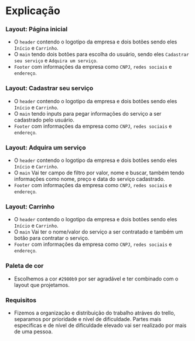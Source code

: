 # Explicação

### **Layout:** Página inicial
- O `header` contendo o logotipo da empresa e dois botões sendo eles `Início` e `Carrinho`.
- O `main` tendo dois botões para escolha do usuário, sendo eles `Cadastrar seu serviço` e `Adquira um serviço`.
- `Footer` com informações da empresa como `CNPJ`, `redes sociais` e `endereço`.

### **Layout:** Cadastrar seu serviço
- O `header` contendo o logotipo da empresa e dois botões sendo eles `Início` e `Carrinho`.
- O `main` tendo inputs para pegar informações do serviço a ser cadastrado pelo usuário.
- `Footer` com informações da empresa como `CNPJ`, `redes sociais` e `endereço`.

### **Layout:** Adquira um serviço
- O `header` contendo o logotipo da empresa e dois botões sendo eles `Início` e `Carrinho`.
- O `main` Vai ter campo de filtro por valor, nome e buscar, também tendo informações como nome, preço e data do serviço cadastrado.
- `Footer` com informações da empresa como `CNPJ`, `redes sociais` e `endereço`.

### **Layout:** Carrinho
- O `header` contendo o logotipo da empresa e dois botões sendo eles `Início` e `Carrinho`.
- O `main` Vai ter o nome/valor do serviço a ser contratado e também um botão para contratar o serviço.
- `Footer` com informações da empresa como `CNPJ`, `redes sociais` e `endereço`.

### Paleta de cor
- Escolhemos a cor `#2980b9` por ser agradável e ter combinado com o layout que projetamos.

### Requisitos
- Fizemos a organização e distribuição do trabalho atráves do trello, separamos por prioridade e nível de dificuldade. Partes mais especificas e de nível de dificuldade elevado vai ser realizado por mais de uma pessoa.
